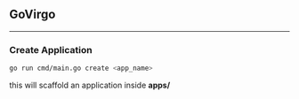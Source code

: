## GoVirgo
---
### Create Application
```bash
go run cmd/main.go create <app_name>
```
this will scaffold an application inside **apps/**